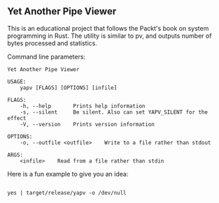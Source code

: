 ## Yet Another Pipe Viewer

This is an educational project that follows the Packt's book on system programming in Rust.
The utility is similar to pv, and outputs number of bytes processed and statistics.

Command line parameters:

```
Yet Another Pipe Viewer 

USAGE:
    yapv [FLAGS] [OPTIONS] [infile]

FLAGS:
    -h, --help       Prints help information
    -s, --silent     Be silent. Also can set YAPV_SILENT for the effect
    -V, --version    Prints version information

OPTIONS:
    -o, --outfile <outfile>    Write to a file rather than stdout

ARGS:
    <infile>    Read from a file rather than stdin

```

Here is a fun example to give you an idea:

```shell script

yes | target/release/yapv -o /dev/null

```
